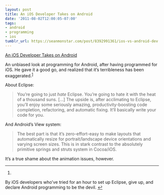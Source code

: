 ```yaml
---
layout: post
title: An iOS Developer Takes on Android
date: '2011-08-02T12:00:05-07:00'
tags:
- android
- programming
- ios
tumblr_url: https://seanmonstar.com/post/8392991361/ios-vs-android-dev
---
```

[An iOS Developer Takes on Android](http://nfarina.com/post/8239634061/ios-to-android)  

An unbiased look at programming for Android, after having programmed for iOS. He gave it a good go, and realized that it’s terribleness has been exaggerated.<sup id="fnref:1"><a href="#fn:1" class="footnote-ref" role="doc-noteref">1</a></sup>

About Eclipse:

> You’re going to just _hate_ Eclipse. You’re going to hate it with the heat of a thousand suns. […] The upside is, after acclimating to Eclipse, you’ll enjoy some seriously amazing, productivity-boosting code completion, refactoring, and automatic fixing. It’ll basically write your code for you.

And Android’s View system:

> The best part is that it’s zero-effort-easy to make layouts that automatically resize for portrait/landscape device orientations and varying screen sizes. This is in stark contrast to the absolutely primitive springs and struts system in Cocoa/iOS.

It’s a true shame about the animation issues, however.

* * *

1. 

By iOS developers who’ve tried for an hour to set up Eclipse, give up, and declare Android programming to be the devil.&nbsp;[↩︎](#fnref:1)


